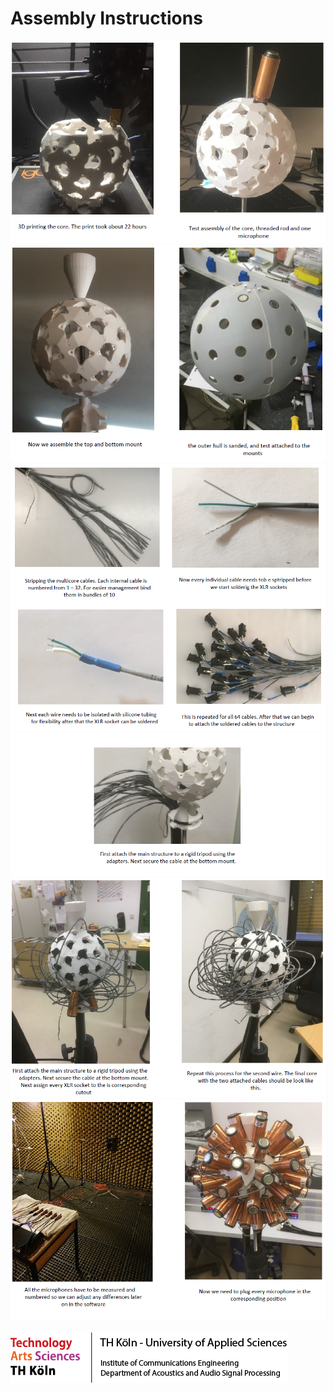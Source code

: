 ﻿# Assembly Instructions

<img src = "1.png">
<img src = "2.png">
<img src = "3.png">
<img src = "4.png">
<img src = "5.png">
<img src = "6.png">
<br> 

<br> 



<img src = "../../x_TH_footer.png">
